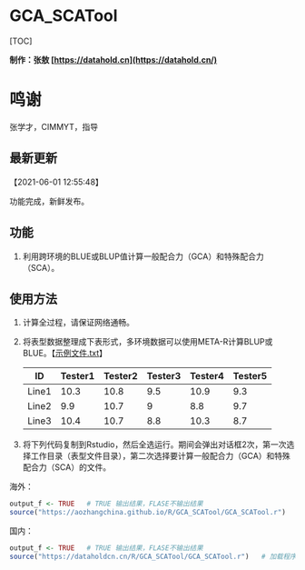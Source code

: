 # GCA_SCATool 

[TOC]

**制作：张敖 [https://datahold.cn](https://datahold.cn/)** 

# 鸣谢

张学才，CIMMYT，指导

## 最新更新

【2021-06-01 12:55:48】

功能完成，新鲜发布。

## 功能

1. 利用跨环境的BLUE或BLUP值计算一般配合力（GCA）和特殊配合力（SCA）。

## 使用方法

1. 计算全过程，请保证网络通畅。

2. 将表型数据整理成下表形式，多环境数据可以使用META-R计算BLUP或BLUE。【[示例文件.txt](https://aozhangchina.github.io/R/GCA_SCATool/demoGCA.txt)】

   | ID    | Tester1 | Tester2 | Tester3 | Tester4 | Tester5 |
   | ----- | ------- | ------- | ------- | ------- | ------- |
   | Line1 | 10.3    | 10.8    | 9.5     | 10.9    | 9.3     |
   | Line2 | 9.9     | 10.7    | 9       | 8.8     | 9.7     |
   | Line3 | 10.4    | 10.7    | 8.8     | 10.3    | 8.7     |

3. 将下列代码复制到Rstudio，然后全选运行。期间会弹出对话框2次，第一次选择工作目录（表型文件目录），第二次选择要计算一般配合力（GCA）和特殊配合力（SCA）的文件。

海外：

```R
output_f <- TRUE   # TRUE 输出结果，FLASE不输出结果
source("https://aozhangchina.github.io/R/GCA_SCATool/GCA_SCATool.r")   # 加载程序文件，需要联网
```

国内：

```R
output_f <- TRUE   # TRUE 输出结果，FLASE不输出结果
source("https://dataholdcn.cn/R/GCA_SCATool/GCA_SCATool.r")   # 加载程序文件，需要联网
```

